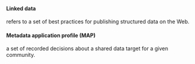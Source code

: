 #### Linked data
refers to a set of best practices for publishing structured data on the Web.

#### Metadata application profile (MAP)
a set of recorded decisions about a shared data target for a given community.
